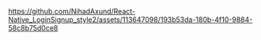 

https://github.com/NihadAxund/React-Native_LoginSignup_style2/assets/113647098/193b53da-180b-4f10-9884-58c8b75d0ce8

